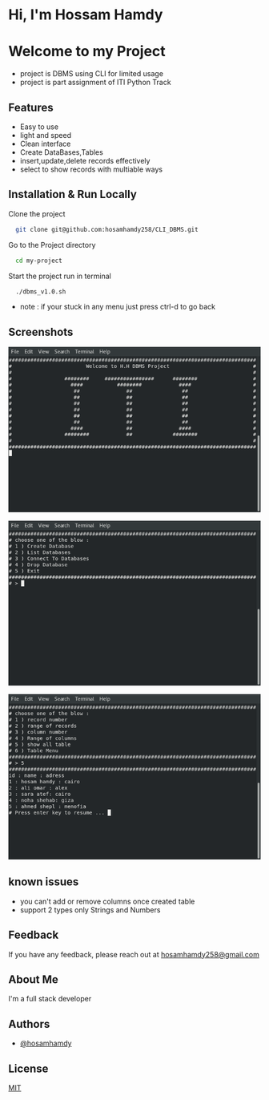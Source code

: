 
# Hi, I'm Hossam Hamdy

# Welcome to my Project

- project is DBMS using CLI for limited usage
- project is part assignment of ITI Python Track

## Features
- Easy to use
- light and speed
- Clean interface 
- Create DataBases,Tables
- insert,update,delete records effectively
- select to show records with multiable ways


## Installation & Run Locally


Clone the project

```bash
  git clone git@github.com:hosamhamdy258/CLI_DBMS.git
```

Go to the Project directory

```bash
  cd my-project
```

Start the project run in terminal 

```bash
  ./dbms_v1.0.sh
```
- note : if your stuck in any menu just press ctrl-d to go back

## Screenshots

![Welcome Screen](./imgs/1.png)

![Main Menu](./imgs/2.png)

![Example of data](./imgs/3.png)






## known issues
- you can't add or remove columns once created table
- support 2 types only Strings and Numbers




## Feedback

If you have any feedback, please reach out at hosamhamdy258@gmail.com

## About Me
I'm a full stack developer


## Authors

- [@hosamhamdy](https://github.com/hosamhamdy258)

## License

[MIT](https://choosealicense.com/licenses/mit/)





